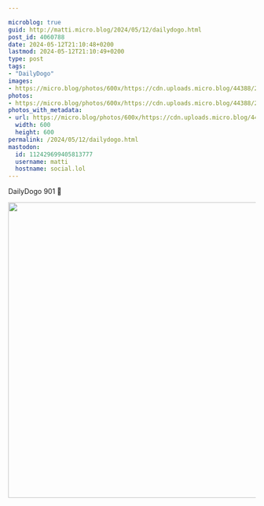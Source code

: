 ```yaml
---

microblog: true
guid: http://matti.micro.blog/2024/05/12/dailydogo.html
post_id: 4060788
date: 2024-05-12T21:10:48+0200
lastmod: 2024-05-12T21:10:49+0200
type: post
tags:
- "DailyDogo"
images:
- https://micro.blog/photos/600x/https://cdn.uploads.micro.blog/44388/2024/1f9486cc72634acc8093d8ae81c20f0d.jpg
photos:
- https://micro.blog/photos/600x/https://cdn.uploads.micro.blog/44388/2024/1f9486cc72634acc8093d8ae81c20f0d.jpg
photos_with_metadata:
- url: https://micro.blog/photos/600x/https://cdn.uploads.micro.blog/44388/2024/1f9486cc72634acc8093d8ae81c20f0d.jpg
  width: 600
  height: 600
permalink: /2024/05/12/dailydogo.html
mastodon:
  id: 112429699405813777
  username: matti
  hostname: social.lol
---
```

DailyDogo 901 🐶

<img src="/media/uploads/2024/1f9486cc72634acc8093d8ae81c20f0d.jpg" width="600" height="600" alt="" />
